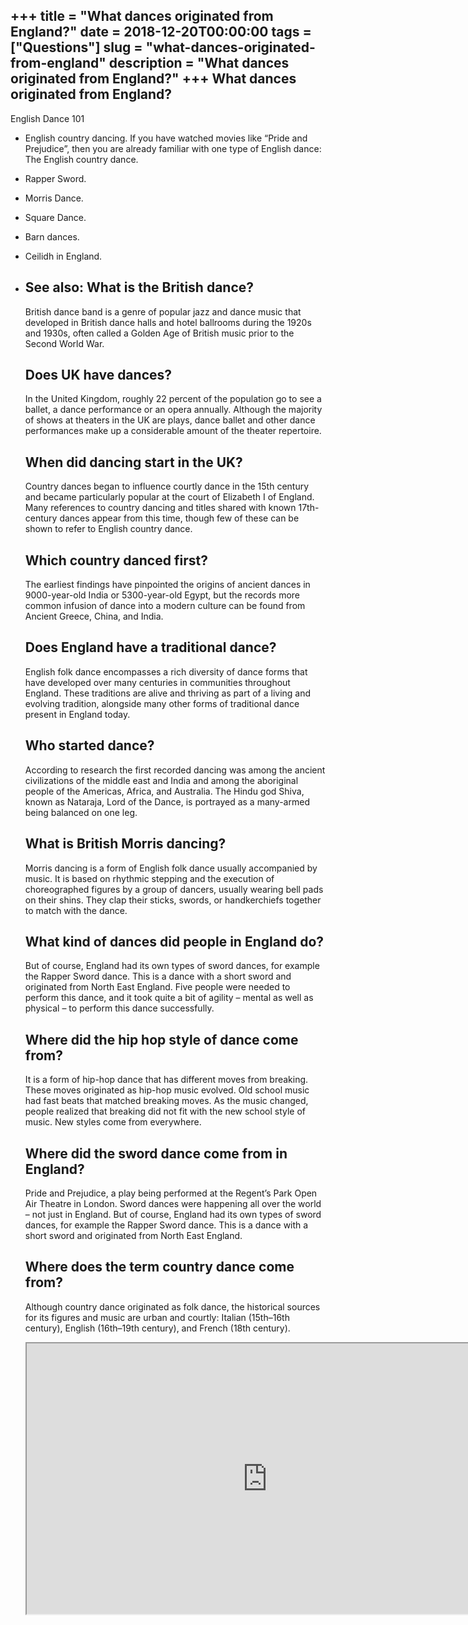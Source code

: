 +++
title = "What dances originated from England?"
date = 2018-12-20T00:00:00
tags = ["Questions"]
slug = "what-dances-originated-from-england"
description = "What dances originated from England?"
+++
What dances originated from England?
------------------------------------

English Dance 101

- English country dancing. If you have watched movies like “Pride and Prejudice”, then you are already familiar with one type of English dance: The English country dance.
- Rapper Sword.
- Morris Dance.
- Square Dance.
- Barn dances.
- Ceilidh in England.
- See also: What is the British dance?
    --------------------------
    
    British dance band is a genre of popular jazz and dance music that developed in British dance halls and hotel ballrooms during the 1920s and 1930s, often called a Golden Age of British music prior to the Second World War.
    
    Does UK have dances?
    --------------------
    
    In the United Kingdom, roughly 22 percent of the population go to see a ballet, a dance performance or an opera annually. Although the majority of shows at theaters in the UK are plays, dance ballet and other dance performances make up a considerable amount of the theater repertoire.
    
    When did dancing start in the UK?
    ---------------------------------
    
    Country dances began to influence courtly dance in the 15th century and became particularly popular at the court of Elizabeth I of England. Many references to country dancing and titles shared with known 17th-century dances appear from this time, though few of these can be shown to refer to English country dance.
    
    Which country danced first?
    ---------------------------
    
    The earliest findings have pinpointed the origins of ancient dances in 9000-year-old India or 5300-year-old Egypt, but the records more common infusion of dance into a modern culture can be found from Ancient Greece, China, and India.
    
    Does England have a traditional dance?
    --------------------------------------
    
    English folk dance encompasses a rich diversity of dance forms that have developed over many centuries in communities throughout England. These traditions are alive and thriving as part of a living and evolving tradition, alongside many other forms of traditional dance present in England today.
    
    Who started dance?
    ------------------
    
    According to research the first recorded dancing was among the ancient civilizations of the middle east and India and among the aboriginal people of the Americas, Africa, and Australia. The Hindu god Shiva, known as Nataraja, Lord of the Dance, is portrayed as a many-armed being balanced on one leg.
    
    What is British Morris dancing?
    -------------------------------
    
    Morris dancing is a form of English folk dance usually accompanied by music. It is based on rhythmic stepping and the execution of choreographed figures by a group of dancers, usually wearing bell pads on their shins. They clap their sticks, swords, or handkerchiefs together to match with the dance.
    
    What kind of dances did people in England do?
    ---------------------------------------------
    
    But of course, England had its own types of sword dances, for example the Rapper Sword dance. This is a dance with a short sword and originated from North East England. Five people were needed to perform this dance, and it took quite a bit of agility – mental as well as physical – to perform this dance successfully.
    
    Where did the hip hop style of dance come from?
    -----------------------------------------------
    
    It is a form of hip-hop dance that has different moves from breaking. These moves originated as hip-hop music evolved. Old school music had fast beats that matched breaking moves. As the music changed, people realized that breaking did not fit with the new school style of music. New styles come from everywhere.
    
    Where did the sword dance come from in England?
    -----------------------------------------------
    
    Pride and Prejudice, a play being performed at the Regent’s Park Open Air Theatre in London. Sword dances were happening all over the world – not just in England. But of course, England had its own types of sword dances, for example the Rapper Sword dance. This is a dance with a short sword and originated from North East England.
    
    Where does the term country dance come from?
    --------------------------------------------
    
    Although country dance originated as folk dance, the historical sources for its figures and music are urban and courtly: Italian (15th–16th century), English (16th–19th century), and French (18th century).
    
    <iframe allow="accelerometer; autoplay; clipboard-write; encrypted-media; gyroscope; picture-in-picture" allowfullscreen="" class="__youtube_prefs__  epyt-is-override  no-lazyload" data-no-lazy="1" data-origheight="433" data-origwidth="770" data-skipgform_ajax_framebjll="" height="433" id="_ytid_78382" loading="lazy" src="https://www.youtube.com/embed/jYG3s6Iu-SI?enablejsapi=1&autoplay=0&cc_load_policy=0&cc_lang_pref=&iv_load_policy=1&loop=0&modestbranding=0&rel=1&fs=1&playsinline=0&autohide=2&theme=dark&color=red&controls=1&" title="YouTube player" width="770"></iframe>
